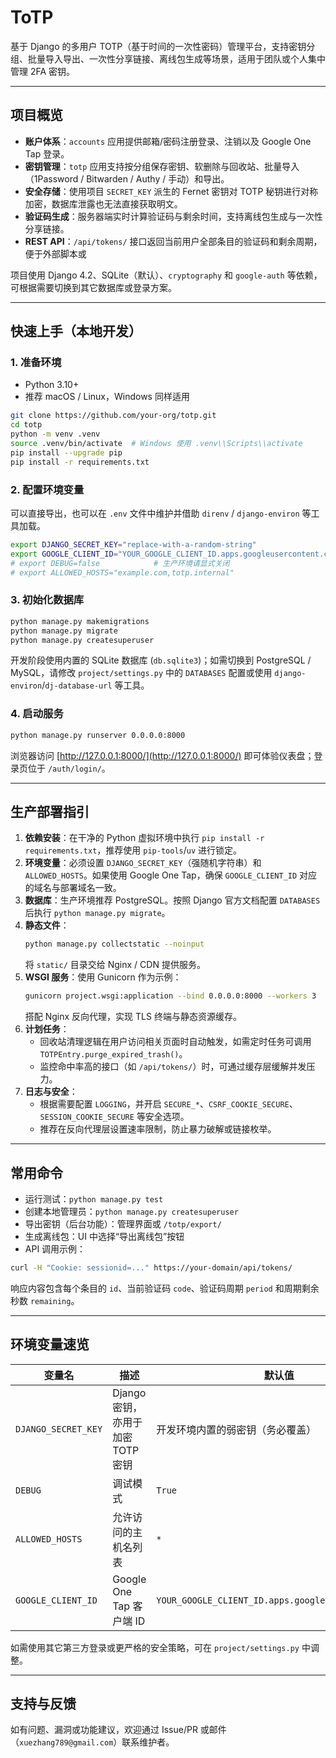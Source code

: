 # ToTP

基于 Django 的多用户 TOTP（基于时间的一次性密码）管理平台，支持密钥分组、批量导入导出、一次性分享链接、离线包生成等场景，适用于团队或个人集中管理 2FA 密钥。

---

## 项目概览

- **账户体系**：`accounts` 应用提供邮箱/密码注册登录、注销以及 Google One Tap 登录。
- **密钥管理**：`totp` 应用支持按分组保存密钥、软删除与回收站、批量导入（1Password / Bitwarden / Authy / 手动）和导出。
- **安全存储**：使用项目 `SECRET_KEY` 派生的 Fernet 密钥对 TOTP 秘钥进行对称加密，数据库泄露也无法直接获取明文。
- **验证码生成**：服务器端实时计算验证码与剩余时间，支持离线包生成与一次性分享链接。
- **REST API**：`/api/tokens/` 接口返回当前用户全部条目的验证码和剩余周期，便于外部脚本或

项目使用 Django 4.2、SQLite（默认）、`cryptography` 和 `google-auth` 等依赖，可根据需要切换到其它数据库或登录方案。

---

## 快速上手（本地开发）

### 1. 准备环境

- Python 3.10+
- 推荐 macOS / Linux，Windows 同样适用

```bash
git clone https://github.com/your-org/totp.git
cd totp
python -m venv .venv
source .venv/bin/activate  # Windows 使用 .venv\\Scripts\\activate
pip install --upgrade pip
pip install -r requirements.txt
```

### 2. 配置环境变量

可以直接导出，也可以在 `.env` 文件中维护并借助 `direnv` / `django-environ` 等工具加载。

```bash
export DJANGO_SECRET_KEY="replace-with-a-random-string"
export GOOGLE_CLIENT_ID="YOUR_GOOGLE_CLIENT_ID.apps.googleusercontent.com"
# export DEBUG=false            # 生产环境请显式关闭
# export ALLOWED_HOSTS="example.com,totp.internal"
```

### 3. 初始化数据库

```bash
python manage.py makemigrations
python manage.py migrate
python manage.py createsuperuser
```

开发阶段使用内置的 SQLite 数据库 (`db.sqlite3`)；如需切换到 PostgreSQL / MySQL，请修改 `project/settings.py` 中的 `DATABASES` 配置或使用 `django-environ`/`dj-database-url` 等工具。

### 4. 启动服务

```bash
python manage.py runserver 0.0.0.0:8000
```

浏览器访问 [http://127.0.0.1:8000/](http://127.0.0.1:8000/) 即可体验仪表盘；登录页位于 `/auth/login/`。

---

## 生产部署指引

1. **依赖安装**：在干净的 Python 虚拟环境中执行 `pip install -r requirements.txt`，推荐使用 `pip-tools`/`uv` 进行锁定。
2. **环境变量**：必须设置 `DJANGO_SECRET_KEY`（强随机字符串）和 `ALLOWED_HOSTS`。如果使用 Google One Tap，确保 `GOOGLE_CLIENT_ID` 对应的域名与部署域名一致。
3. **数据库**：生产环境推荐 PostgreSQL。按照 Django 官方文档配置 `DATABASES` 后执行 `python manage.py migrate`。
4. **静态文件**：
   ```bash
   python manage.py collectstatic --noinput
   ```
   将 `static/` 目录交给 Nginx / CDN 提供服务。
5. **WSGI 服务**：使用 Gunicorn 作为示例：
   ```bash
   gunicorn project.wsgi:application --bind 0.0.0.0:8000 --workers 3
   ```
   搭配 Nginx 反向代理，实现 TLS 终端与静态资源缓存。
6. **计划任务**：
   - 回收站清理逻辑在用户访问相关页面时自动触发，如需定时任务可调用 `TOTPEntry.purge_expired_trash()`。
   - 监控命中率高的接口（如 `/api/tokens/`）时，可通过缓存层缓解并发压力。
7. **日志与安全**：
   - 根据需要配置 `LOGGING`，并开启 `SECURE_*`、`CSRF_COOKIE_SECURE`、`SESSION_COOKIE_SECURE` 等安全选项。
   - 推荐在反向代理层设置速率限制，防止暴力破解或链接枚举。

---

## 常用命令

- 运行测试：`python manage.py test`
- 创建本地管理员：`python manage.py createsuperuser`
- 导出密钥（后台功能）：管理界面或 `/totp/export/`
- 生成离线包：UI 中选择“导出离线包”按钮
- API 调用示例：

```bash
curl -H "Cookie: sessionid=..." https://your-domain/api/tokens/
```

响应内容包含每个条目的 `id`、当前验证码 `code`、验证码周期 `period` 和周期剩余秒数 `remaining`。

---

## 环境变量速览

| 变量名 | 描述 | 默认值 |
| ------ | ---- | ------ |
| `DJANGO_SECRET_KEY` | Django 密钥，亦用于加密 TOTP 密钥 | 开发环境内置的弱密钥（务必覆盖） |
| `DEBUG` | 调试模式 | `True` |
| `ALLOWED_HOSTS` | 允许访问的主机名列表 | `*` |
| `GOOGLE_CLIENT_ID` | Google One Tap 客户端 ID | `YOUR_GOOGLE_CLIENT_ID.apps.googleusercontent.com` |

如需使用其它第三方登录或更严格的安全策略，可在 `project/settings.py` 中调整。

---


## 支持与反馈

如有问题、漏洞或功能建议，欢迎通过 Issue/PR 或邮件（`xuezhang789@gmail.com`）联系维护者。

